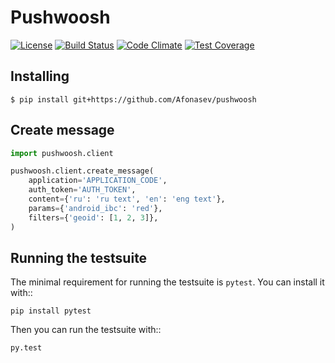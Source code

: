# Pushwoosh
[![License](https://img.shields.io/badge/license-MIT-blue.svg)](https://github.com/Afonasev/PushWoosh/edit/master/LICENSE)
[![Build Status](https://travis-ci.org/Afonasev/PushWoosh.svg?branch=master)](https://travis-ci.org/Afonasev/pushwoosh)
[![Code Climate](https://codeclimate.com/github/Afonasev/PushWoosh/badges/gpa.svg)](https://codeclimate.com/github/Afonasev/PushWoosh)
[![Test Coverage](https://codeclimate.com/github/Afonasev/PushWoosh/badges/coverage.svg)](https://codeclimate.com/github/Afonasev/PushWoosh/coverage)

## Installing
```
$ pip install git+https://github.com/Afonasev/pushwoosh
```

## Create message
```python
import pushwoosh.client

pushwoosh.client.create_message(
    application='APPLICATION_CODE',
    auth_token='AUTH_TOKEN',
    content={'ru': 'ru text', 'en': 'eng text'},
    params={'android_ibc': 'red'},
    filters={'geoid': [1, 2, 3]},
)
```

## Running the testsuite

The minimal requirement for running the testsuite is ``pytest``.  You can
install it with::

    pip install pytest

Then you can run the testsuite with::

    py.test
